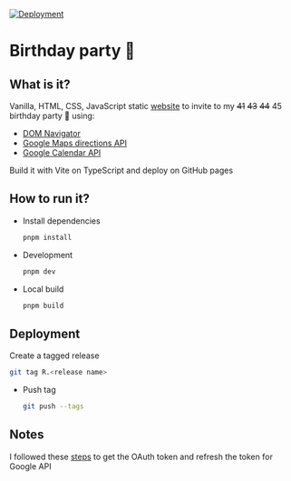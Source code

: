 [![Deployment](https://github.com/pataruco/birthday-party/actions/workflows/deploy.yml/badge.svg)](https://github.com/pataruco/birthday-party/actions/workflows/deploy.yml)

# Birthday party 🎂

## What is it?

Vanilla, HTML, CSS, JavaScript static [website](https://pataruco.github.io/gracias-totales/) to invite to my ~~41~~ ~~43~~ ~~44~~ 45 birthday party 🎂 using:

- [DOM Navigator](https://developer.mozilla.org/en-US/docs/Web/API/Navigator)
- [Google Maps directions API](https://developers.google.com/maps/documentation/javascript/directions)
- [Google Calendar API](https://developers.google.com/calendar/v3/reference)

Build it with Vite on TypeScript and deploy on GitHub pages

## How to run it?

- Install dependencies

  ```sh
  pnpm install
  ```

- Development

  ```sh
  pnpm dev
  ```

- Local build

  ```sh
  pnpm build
  ```

## Deployment

Create a tagged release

```sh
git tag R.<release name>
```

- Push tag
  ```sh
  git push --tags
  ```

## Notes

I followed these [steps](https://medium.com/@pablo127/google-api-authentication-with-oauth-2-on-the-example-of-gmail-a103c897fd98) to get the OAuth token and refresh the token for Google API
